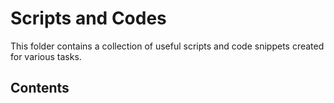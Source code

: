 # Scripts and Codes

This folder contains a collection of useful scripts and code snippets created for various tasks. 

## Contents

